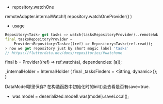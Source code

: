 * repository.watchOne

remoteAdapter.internalWatch!(
repository.watchOneProvider()
)

* usage
```dart
Repository<Task> get tasks => watch(tasksRepositoryProvider)..remoteAdapter.internalWatch = watch;
final tasksRepositoryProvider =
    Provider<Repository<Task>>((ref) => Repository<Task>(ref.read));
> now we get repository just by short magic label 'tasks'
// https://flutterdata.dev/docs/repositories/#watchone
```


final b = Provider((ref) => ref.watch(a), dependencies: [a]);

_internalHolder =
InternalHolder
( final _tasksFinders = <String, dynamic>{};
)

DataModel哪里保存? 在构造函数中初始化时的init()会去看是否有save=true.

* was
model = deserialized.model!.was(model).saveLocal();
